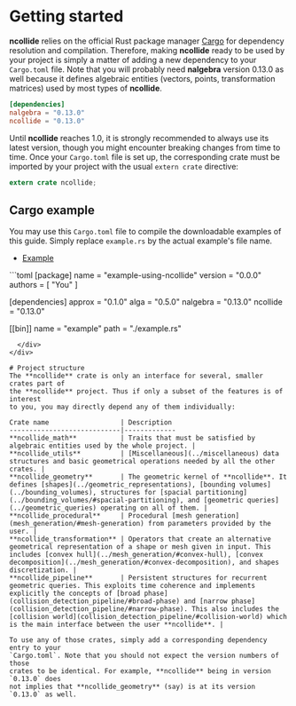 # Getting started
**ncollide** relies on the official Rust package manager
[Cargo](http://crates.io) for dependency resolution and compilation. Therefore,
making **ncollide** ready to be used by your project is simply a matter of
adding a new dependency to your `Cargo.toml` file. Note that you will probably
need **nalgebra** version 0.13.0 as well because it defines algebraic entities
(vectors, points, transformation matrices) used by most types of **ncollide**.

```toml
[dependencies]
nalgebra = "0.13.0"
ncollide = "0.13.0"
```

Until **ncollide** reaches 1.0, it is strongly recommended to always use its
latest version, though you might encounter breaking changes from time to time.
Once your `Cargo.toml` file is set up, the corresponding crate must be imported
by your project with the usual `extern crate` directive:
```rust
extern crate ncollide;
```

## Cargo example
You may use this `Cargo.toml` file to compile the downloadable examples of this
guide. Simply replace `example.rs` by the actual example's file name.

<ul class="nav nav-tabs">
  <li class="active"><a id="tab_nav_link" data-toggle="tab" href="#cargo">Example</a></li>

  <div class="btn-primary" onclick="window.open('https://raw.githubusercontent.com/sebcrozet/ncollide/gh-pages/src/cargo/Cargo.toml')"></div>
</ul>

<div class="tab-content" markdown="1">
  <div id="cargo" class="tab-pane in active">
```toml
[package]
name    = "example-using-ncollide"
version = "0.0.0"
authors = [ "You" ]

[dependencies]
approx   = "0.1.0"
alga     = "0.5.0"
nalgebra = "0.13.0"
ncollide = "0.13.0"

[[bin]]
name = "example"
path = "./example.rs"
```
  </div>
</div>

# Project structure
The **ncollide** crate is only an interface for several, smaller crates part of
the **ncollide** project. Thus if only a subset of the features is of interest
to you, you may directly depend any of them individually:

Crate name                  | Description
----------------------------|-------------
**ncollide_math**           | Traits that must be satisfied by algebraic entities used by the whole project. |
**ncollide_utils**          | [Miscellaneous](../miscellaneous) data structures and basic geometrical operations needed by all the other crates. |
**ncollide_geometry**       | The geometric kernel of **ncollide**. It defines [shapes](../geometric_representations), [bounding volumes](../bounding_volumes), structures for [spacial partitioning](../bounding_volumes/#spacial-partitioning), and [geometric queries](../geometric_queries) operating on all of them. |
**ncollide_procedural**     | Procedural [mesh generation](mesh_generation/#mesh-generation) from parameters provided by the user. |
**ncollide_transformation** | Operators that create an alternative geometrical representation of a shape or mesh given in input. This includes [convex hull](../mesh_generation/#convex-hull), [convex decomposition](../mesh_generation/#convex-decomposition), and shapes discretization. |
**ncollide_pipeline**       | Persistent structures for recurrent geometric queries. This exploits time coherence and implements explicitly the concepts of [broad phase](collision_detection_pipeline/#broad-phase) and [narrow phase](collision_detection_pipeline/#narrow-phase). This also includes the [collision world](collision_detection_pipeline/#collision-world) which is the main interface between the user **ncollide**. |

To use any of those crates, simply add a corresponding dependency entry to your
`Cargo.toml`. Note that you should not expect the version numbers of those
crates to be identical. For example, **ncollide** being in version `0.13.0` does
not implies that **ncollide_geometry** (say) is at its version `0.13.0` as well.

